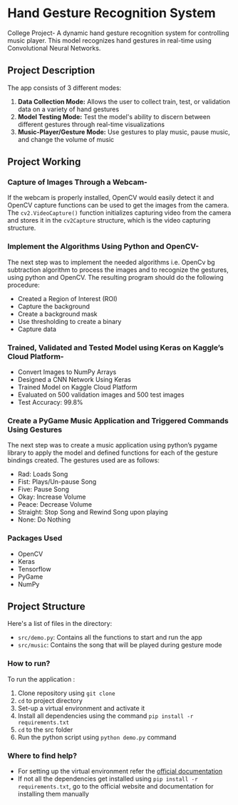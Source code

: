 # Hand Gesture Recognition System
College Project- A dynamic hand gesture recognition system for controlling music player. This model recognizes hand gestures in real-time using Convolutional Neural Networks.

## Project Description

The app consists of 3 different modes:
1. __**Data Collection Mode:**__ Allows the user to collect train, test, or validation data on a variety of hand gestures
2. __**Model Testing Mode:**__ Test the model's ability to discern between different gestures through real-time visualizations
3. __**Music-Player/Gesture Mode:**__ Use gestures to play music, pause music, and change the volume of music

## Project Working

### Capture of Images Through a Webcam-
If the webcam is properly installed, OpenCV would easily detect it and OpenCV capture functions can be used to get the images from the camera. The `cv2.VideoCapture()` function initializes capturing video from the camera and stores it in the `cv2Capture` structure, which is the video capturing structure.

### Implement the Algorithms Using Python and OpenCV-
The next step was to implement the needed algorithms i.e. OpenCv bg subtraction algorithm to process the images and to recognize the gestures, using python and OpenCV. The resulting program should do the following procedure:
* Created a Region of Interest (ROI)
* Capture the background
* Create a background mask
* Use thresholding to create a binary
* Capture data

### Trained, Validated and Tested Model using Keras on Kaggle’s Cloud Platform-
* Convert Images to NumPy Arrays
* Designed a CNN Network Using Keras
* Trained Model on Kaggle Cloud Platform
* Evaluated on 500 validation images and 500 test images
* Test Accuracy: 99.8%

### Create a PyGame Music Application and Triggered Commands Using Gestures
The next step was to create a music application using python’s pygame library to apply the model and defined functions for each of the gesture bindings created. The gestures used are as follows:
* Rad: Loads Song
* Fist: Plays/Un-pause Song
* Five: Pause Song
* Okay: Increase Volume
* Peace: Decrease Volume
* Straight: Stop Song and Rewind Song upon playing
* None: Do Nothing

### Packages Used
- OpenCV 
- Keras
- Tensorflow
- PyGame
- NumPy

## Project Structure
Here's a list of files in the directory:
- `src/demo.py`: Contains all the functions to start and run the app
- `src/music`: Contains the song that will be played during gesture mode

### How to run?
To run the application :
1. Clone repository using `git clone`
2. `cd` to project directory 
3. Set-up a virtual environment and activate it
4. Install all dependencies using the command `pip install -r requirements.txt`
5. `cd` to the src folder
6. Run the python script using `python demo.py` command

### Where to find help?
* For setting up the virtual environment refer the [official documentation](https://packaging.python.org/guides/installing-using-pip-and-virtual-environments/) 
* If not all the dependencies get installed using  `pip install -r requirements.txt`, go to the official website and documentation for installing them manually




